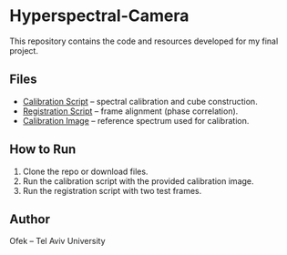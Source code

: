 # Hyperspectral-Camera
This repository contains the code and resources developed for my final project.
## Files
- [Calibration Script](hypercubevisualization.py) – spectral calibration and cube construction.
- [Registration Script](webcamerashift.py) – frame alignment (phase correlation).
- [Calibration Image](Calibration%20Image.png) – reference spectrum used for calibration.
## How to Run
1. Clone the repo or download files.
2. Run the calibration script with the provided calibration image.
3. Run the registration script with two test frames.
## Author
Ofek – Tel Aviv University
